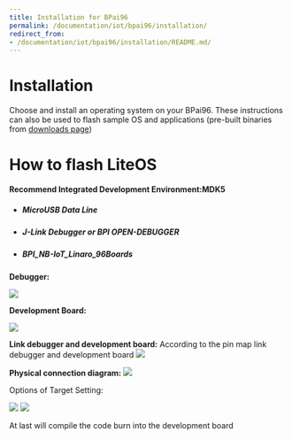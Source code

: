 ```yaml
---
title: Installation for BPai96
permalink: /documentation/iot/bpai96/installation/
redirect_from:
- /documentation/iot/bpai96/installation/README.md/
---
```

# Installation

Choose and install an operating system on your BPai96. These instructions can also be used to flash sample OS and applications (pre-built binaries from [downloads page](../downloads/))

# How to flash LiteOS

**Recommend Integrated Development Environment:MDK5**

- ##### MicroUSB Data Line
- ##### J-Link Debugger or BPI OPEN-DEBUGGER
- ##### BPI_NB-IoT_Linaro_96Boards

**Debugger:**

<img src="https://github.com/96boards/documentation/blob/master/iot/bpai96/additional-docs/images/images-hw-user-manual/Debugger.jpg?raw=true" data-canonical-src="https://github.com/96boards/documentation/blob/master/iot/bpai96/additional-docs/images/images-hw-user-manual/Debugger.jpg?raw=true"/>

**Development Board:**

<img src="https://github.com/96boards/documentation/blob/master/iot/bpai96/additional-docs/images/images-hw-user-manual/view.jpg?raw=true" data-canonical-src="https://github.com/96boards/documentation/blob/master/iot/bpai96/additional-docs/images/images-hw-user-manual/view.jpg?raw=true"/>

**Link debugger and development board:**
According to the pin map link debugger and development board
<img src="https://github.com/96boards/documentation/blob/master/iot/bpai96/additional-docs/images/images-hw-user-manual/connect1.png?raw=true" data-canonical-src="https://github.com/96boards/documentation/blob/master/iot/bpai96/additional-docs/images/images-hw-user-manual/connect1.png?raw=true"/>

**Physical connection diagram:**
<img src="https://github.com/96boards/documentation/blob/master/iot/bpai96/additional-docs/images/images-hw-user-manual/connect.jpg?raw=true" data-canonical-src="https://github.com/96boards/documentation/blob/master/iot/bpai96/additional-docs/images/images-hw-user-manual/connect.jpg?raw=true"/>

Options of Target Setting:

<img src="https://github.com/96boards/documentation/blob/master/iot/bpai96/additional-docs/images/images-hw-user-manual/debug_setting_1.png?raw=true" data-canonical-src="https://github.com/96boards/documentation/blob/master/iot/bpai96/additional-docs/images/images-hw-user-manual/debug_setting_1.png?raw=true"/>
<img src="https://github.com/96boards/documentation/blob/master/iot/bpai96/additional-docs/images/images-hw-user-manual/debug_setting_2.png?raw=true" data-canonical-src="https://github.com/96boards/documentation/blob/master/iot/bpai96/additional-docs/images/images-hw-user-manual/debug_setting_2.png?raw=true"/>

At last will compile the code burn into the development board
